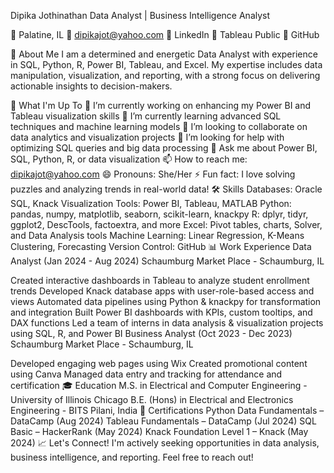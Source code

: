 Dipika Jothinathan
Data Analyst | Business Intelligence Analyst

📍 Palatine, IL
📧 dipikajot@yahoo.com
🔗 LinkedIn
🔗 Tableau Public
🔗 GitHub

👋 About Me
I am a determined and energetic Data Analyst with experience in SQL, Python, R, Power BI, Tableau, and Excel. My expertise includes data manipulation, visualization, and reporting, with a strong focus on delivering actionable insights to decision-makers.

🚀 What I'm Up To
🔭 I’m currently working on enhancing my Power BI and Tableau visualization skills
🌱 I’m currently learning advanced SQL techniques and machine learning models
👯 I’m looking to collaborate on data analytics and visualization projects
🤔 I’m looking for help with optimizing SQL queries and big data processing
💬 Ask me about Power BI, SQL, Python, R, or data visualization
📫 How to reach me: dipikajot@yahoo.com
😄 Pronouns: She/Her
⚡ Fun fact: I love solving puzzles and analyzing trends in real-world data!
🛠️ Skills
Databases: Oracle SQL, Knack
Visualization Tools: Power BI, Tableau, MATLAB
Python: pandas, numpy, matplotlib, seaborn, scikit-learn, knackpy
R: dplyr, tidyr, ggplot2, DescTools, factoextra, and more
Excel: Pivot tables, charts, Solver, and Data Analysis tools
Machine Learning: Linear Regression, K-Means Clustering, Forecasting
Version Control: GitHub
📊 Work Experience
Data Analyst (Jan 2024 - Aug 2024)
Schaumburg Market Place - Schaumburg, IL

Created interactive dashboards in Tableau to analyze student enrollment trends
Developed Knack database apps with user-role-based access and views
Automated data pipelines using Python & knackpy for transformation and integration
Built Power BI dashboards with KPIs, custom tooltips, and DAX functions
Led a team of interns in data analysis & visualization projects using SQL, R, and Power BI
Business Analyst (Oct 2023 - Dec 2023)
Schaumburg Market Place - Schaumburg, IL

Developed engaging web pages using Wix
Created promotional content using Canva
Managed data entry and tracking for attendance and certification
🎓 Education
M.S. in Electrical and Computer Engineering - University of Illinois Chicago
B.E. (Hons) in Electrical and Electronics Engineering - BITS Pilani, India
📜 Certifications
Python Data Fundamentals – DataCamp (Aug 2024)
Tableau Fundamentals – DataCamp (Jul 2024)
SQL Basic – HackerRank (May 2024)
Knack Foundation Level 1 – Knack (May 2024)
📈 Let's Connect!
I'm actively seeking opportunities in data analysis, business intelligence, and reporting. Feel free to reach out!
